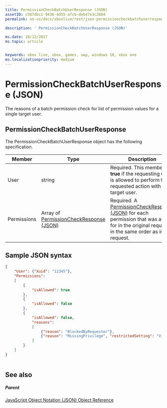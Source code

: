 ```yaml
---
title: PermissionCheckBatchUserResponse (JSON)
assetID: c587dbc1-9436-4d55-afcb-deb47e3c2664
permalink: en-us/docs/xboxlive/rest/json-permissioncheckbatchuserresponse.html

description: ' PermissionCheckBatchUserResponse (JSON)'

ms.date: 10/12/2017
ms.topic: article


keywords: xbox live, xbox, games, uwp, windows 10, xbox one
ms.localizationpriority: medium
---
```



# PermissionCheckBatchUserResponse (JSON)
The reasons of a batch permission check for list of permission values for a single target user. 
<a id="ID4EN"></a>

 
## PermissionCheckBatchUserResponse
 
The PermissionCheckBatchUserResponse object has the following specification.
 
| Member| Type| Description| 
| --- | --- | --- | 
| User| string| Required. This member is <b>true</b> if the requesting user is allowed to perform the requested action with the target user.| 
| Permissions| Array of [PermissionCheckResponse (JSON)](json-permissioncheckresponse.md)| Required. A [PermissionCheckResponse (JSON)](json-permissioncheckresponse.md) for each permission that was asked for in the original request, in the same order as in the request.| 
  
<a id="ID4E4B"></a>

 
## Sample JSON syntax
 

```json
{
    "User": {"Xuid": "12345"},
    "Permissions":
    [
        {
            "isAllowed": true
        },
        {
            "isAllowed": false
        },
        {
            "isAllowed": false,
            "reasons":
            [
                {"reason": "BlockedByRequestor"},
                {"reason": "MissingPrivilege", "restrictedSetting": "VideoCommunications"}
            ]
        }
    ]
}
    
```

  
<a id="ID4EGC"></a>

 
## See also
 
<a id="ID4EIC"></a>

 
##### Parent 

[JavaScript Object Notation (JSON) Object Reference](atoc-xboxlivews-reference-json.md)

   